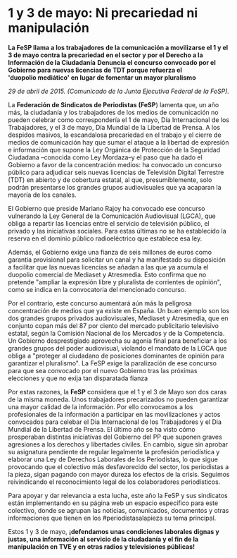 # 1 y 3 de mayo: Ni precariedad ni manipulación

**La FeSP llama a los trabajadores de la comunicación a movilizarse el 1 y el 3 de mayo contra la precariedad en el sector y por el Derecho a la Información de la Ciudadanía**
**Denuncia el concurso convocado por el Gobierno para nuevas licencias de TDT porque refuerza el 'duopolio mediático' en lugar de fomentar un mayor pluralismo**

*29 de abril de 2015. (Comunicado de la Junta Ejecutiva Federal de la FeSP).*

La **Federación de Sindicatos de Periodistas (FeSP**) lamenta que, un año más, la ciudadanía y los trabajadores de los medios de comunicación no pueden celebrar como correspondería el 1 de mayo, Día Internacional de los Trabajadores, y el 3 de mayo, Día Mundial de la Libertad de Prensa. A los despidos masivos, la escandalosa precariedad en el trabajo y el cierre de medios de comunicación hay que sumar el ataque a la libertad de expresión e información que supone la Ley Orgánica de Protección de la Seguridad Ciudadana –conocida como Ley Mordaza–y el paso que ha dado el Gobierno a favor de la concentración medios: ha convocado un concurso público para adjudicar seis nuevas licencias de Televisión Digital Terrestre (TDT) en abierto y de cobertura estatal, al que, presumiblemente, solo podrán presentarse los grandes grupos audiovisuales que ya acaparan la mayoría de los canales.

El Gobierno que preside Mariano Rajoy ha convocado ese concurso vulnerando la Ley General de la Comunicación Audiovisual (LGCA), que obliga a repartir las licencias entre el servicio de televisión público, el privado y las iniciativas sociales. Para estas últimas no se ha establecido la reserva en el dominio público radioeléctrico que establece esa ley.

Además, el Gobierno exige una fianza de seis millones de euros como garantía provisional para solicitar un canal y ha manifestado su disposición a facilitar que las nuevas licencias se añadan a las que ya acumula el duopolio comercial de Mediaset y Atresmedia. Esto confirma que no pretende "ampliar la expresión libre y pluralista de corrientes de opinión", como se indica en la convocatoria del mencionado concurso.

Por el contrario, este concurso aumentará aún más la peligrosa concentración de medios que ya existe en España. Un buen ejemplo son los dos grandes grupos privados audiovisuales, Mediaset y Atresmedia, que en conjunto copan más del 87 por ciento del mercado publicitario televisivo estatal, según la Comisión Nacional de los Mercados y de la Competencia. Un Gobierno desprestigiado aprovecha su agonía final para beneficiar a los grandes grupos del poder audiovisual, violando el mandato de la LGCA que obliga a "proteger al ciudadano de posiciones dominantes de opinión para garantizar el pluralismo". La FeSP exige la paralización de ese concurso para que sea convocado por el nuevo Gobierno tras las próximas elecciones y que no exija tan disparatada fianza

Por estas razones, la **FeSP** considera que el 1 y el 3 de Mayo son dos caras de la misma moneda. Unos trabajadores precarizados no pueden garantizar una mayor calidad de la información. Por ello convocamos a los profesionales de la información a participar en las movilizaciones y actos convocados para celebar el Dia Internacional de los Trabajadores y el Dia Mundial de la Libertad de Prensa. El último año se ha visto cómo prosperaban distintas iniciativas del Gobierno del PP que suponen graves agresiones a los derechos y libertades civiles. En cambio, sigue sin aprobar su asignatura pendiente de regular legalmente la profesión periodística y elaborar una Ley de Derechos Laborales de los Periodistas, lo que sigue provocando que el colectivo más desfavorecido del sector, los periodistas a la pieza, sigan pagando con mayor dureza los efectos de la crisis. Seguimos reivindicando el reconocimiento legal de los colaboradores periodísticos.

Para apoyar y dar relevancia a esta lucha, este año la FeSP y sus sindicatos están implementando en su página web un espacio específico para este colectivo, donde se agrupan las noticias, comunicados, documentos y otras informaciones que tienen en los #periodistasalapieza su tema principal.

Estos 1 y 3 de mayo,
**¡defendamos unas condiciones laborales dignas y justas,
una información al servicio de la ciudadanía
y el fin de la manipulación en TVE y en otras radios y televisiones públicas!**
